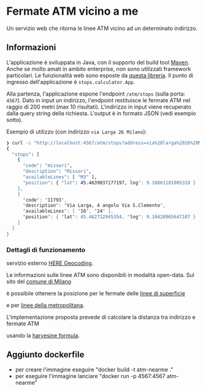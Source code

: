 # Fermate ATM vicino a me

Un servizio web che ritorna le linee ATM vicino ad un determinato indirizzo.


## Informazioni

L'applicazione è sviluppata in Java, con il supporto del build tool [Maven](https://maven.apache.org/). Anche se molto amati in ambito enterprise, non sono utilizzati framework particolari. Le funzionalità web sono esposte da [questa libreria](https://sparkjava.com/). Il punto di ingresso dell'applicazione è  `stops.calculator.App`. 

Alla partenza, l'applicazione espone l'endpoint `/atm/stops` (sulla porta: `4567`). Dato in input un indirizzo, l'endpoint restituisce le fermate ATM nel raggio di 200 metri (max 10 risultati). L'indirizzo in input viene recuperato dalla  query string della richiesta. L'output è in formato JSON (vedi esempio sotto).

Esempio di utilizzo (con indirizzo `via Larga 26 Milano`):

```bash
❯ curl -s "http://localhost:4567/atm/stops?address=via%20larga%2026%20Milano" | jq .
{
  "stops": [
    {
      "code": "missori",
      "description": "Missori",
      "availableLines": [ "M3" ],
      "position": { "lat": 45.4639037177197, lng": 9.18861101005318 }
    },
    {
      "code": "11793",
      "description": "Via Larga, 4 angolo Via S.Clemente",
      "availableLines": [ "16", "24" ],
      "position": { "lat": 45.462712945354, "lng": 9.19420965647107 }
    }
  ]
}
```


### Dettagli di funzionamento

servizio esterno [HERE Geocoding](https://developer.here.com/documentation/geocoding-search-api/dev_guide/topics/endpoint-geocode-brief.html).

Le informazioni sulle linee ATM sono disponibili in modalità open-data. Sul sito del [comune di Milano](https://dati.comune.milano.it/dataset) 

è possibile ottenere la posizione per le fermate delle [linee di superficie](https://dati.comune.milano.it/dataset/ds534-atm-fermate-linee-di-superficie-urbane/resource/2a52d51d-66fe-480b-a101-983aa2f6cbc3) 

e per [linee della metropolitana](https://dati.comune.milano.it/dataset/ds535_atm-fermate-linee-metropolitane/resource/0f4d4d05-b379-45a4-9a10-412a34708484). 

L'implementazione proposta prevede di calcolare la distanza tra indirizzo e fermate ATM 

usando la [harvesine formula](https://community.esri.com/t5/coordinate-reference-systems-blog/distance-on-a-sphere-the-haversine-formula/ba-p/902128). 



## Aggiunto dockerfile

- per creare l'immagine
        eseguire "docker build -t atm-nearme ."
- per eseguire l'immagine
        lanciare "docker run -p 4567:4567 atm-nearme"